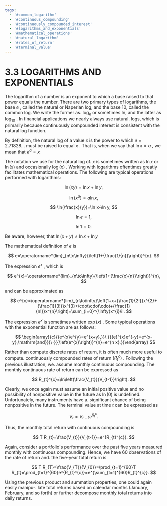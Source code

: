 ```yaml
---
tags:
  - '#common_logarithm'
  - '#continuous_compounding'
  - '#continuously_compounded_interest'
  - '#logarithms_and_exponentials'
  - '#mathematical_operations'
  - '#natural_logarithm'
  - '#rates_of_return'
  - '#terminal_value'
---
```

# 3.3 LOGARITHMS AND EXPONENTIALS

The logarithm of a number is an exponent to which a base raised to that power equals the number. There are two primary types of logarithms, the base $e$ , called the natural or Naperian log, and the base 10, called the common log. We write the former as. $\log_{\mathrm{e}}$ or sometimes In, and the latter as $\log_{10}$ . In financial applications we nearly always use natural. logs, which is primarily because continuously compounded interest is consistent with the natural log function.

By definition, the natural log of a value $x$ is the power to which $e=2.71828\dots$ must be raised to equal $x$ . That is, when we say that $\ln x=a$ , we mean that $e^{a}=x$

The notation we use for the natural log of. $x$ is sometimes written as $\ln x$ or $\ln(x)$ and occasionally $\log(x)$ . Working with logarithms oftentimes greatly facilitates mathematical operations. The following are typical operations performed with logarithms:

$$
\ln(x y)=\ln x+\ln y,
$$

$$
\ln\left(x^{a}\right)=a\ln x,
$$

$$
\ln(\frac{x}{y})=\ln x-\ln y,
$$

$$
\ln e=1,
$$

$$
\ln1=0.
$$

Be aware, however, that $\ln(x+y)\neq\ln x+\ln y$

The mathematical definition of $e$ is

$$
e=\operatorname*{lim}_{n\to\infty}{\left(1+{\frac{1}{n}}\right)}^{n}.
$$

The expression $e^{x}$ , which is

$$
e^{x}=\operatorname*{lim}_{n\to\infty}{\left(1+{\frac{x}{n}}\right)}^{n},
$$

and can be approximated as

$$
e^{x}=\operatorname*{lim}_{n\to\infty}\left(1+x+{\frac{1}{2!}}x^{2}+{\frac{1}{3!}}x^{3}+\cdot\cdot\cdot+{\frac{1}{n!}}x^{n}\right)=\sum_{i=0}^{\infty}x^{i}/i!.
$$

The expression $e^{x}$ is sometimes written $\exp(x)$ . Some typical operations with the exponential function are as follows:

$$
\begin{array}{c}{{e^{x}e^{y}=e^{x+y},}}\ {{{e}^{x}e^{-y}=e^{x-y},\mathrm{and}}}\ {{{\left(e^{x}\right)}^{n}=e^{n x}.}}\end{array}
$$

Rather than compute discrete rates of return, it is often much more useful to compute. continuously compounded rates of return $(R_{t}^{c})$ . Following the previous illustration, we. assume monthly continuous compounding. The monthly continuous rate of return can be expressed as

$$
R_{t}^{c}=\ln\left(\frac{V_{t}}{V_{t-1}}\right).
$$

Clearly, we once again must assume an initial positive value and no possibility of nonpositive value in the future as $\ln(0)$ is undefined. Unfortunately, many instruments have a. significant chance of being nonpositive in the future. The terminal value at time $t$ can be expressed as

$$
V_{t}=V_{t-1}e^{R_{t}^{c}}.
$$

Thus, the monthly total return with continuous compounding is

$$
T R_{t}=\frac{V_{t}}{V_{t-1}}=e^{R_{t}^{c}}.
$$

Again, consider a portfolio's performance over the past five years measured monthly with continuous compounding. Hence, we have 60 observations of the rate of return and. the five-year total return is

$$
T R_{T}=\frac{V_{T}}{V_{0}}=\prod_{t=1}^{60}T R_{t}=\prod_{t=1}^{60}e^{R_{t}^{c}}=e^{\sum_{t=1}^{60}R_{t}^{c}}.
$$

Using the previous product and summation properties, one could again easily manipu-. late total returns based on calendar months (January, February, and so forth) or further decompose monthly total returns into daily returns.
